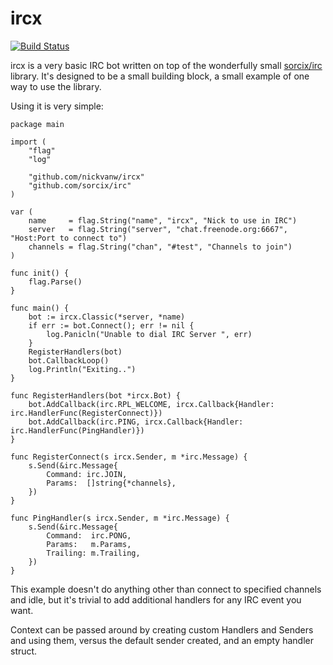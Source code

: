 ircx
====
[![Build Status](https://travis-ci.org/nickvanw/ircx.svg?branch=master)](https://travis-ci.org/nickvanw/ircx)

ircx is a very basic IRC bot written on top of the wonderfully small [sorcix/irc](https://github.com/sorcix/irc) library. It's designed to be a small building block, a small example of one way to use the library.

Using it is very simple:

```
package main

import (
	"flag"
	"log"

	"github.com/nickvanw/ircx"
	"github.com/sorcix/irc"
)

var (
	name     = flag.String("name", "ircx", "Nick to use in IRC")
	server   = flag.String("server", "chat.freenode.org:6667", "Host:Port to connect to")
	channels = flag.String("chan", "#test", "Channels to join")
)

func init() {
	flag.Parse()
}

func main() {
	bot := ircx.Classic(*server, *name)
	if err := bot.Connect(); err != nil {
		log.Panicln("Unable to dial IRC Server ", err)
	}
	RegisterHandlers(bot)
	bot.CallbackLoop()
	log.Println("Exiting..")
}

func RegisterHandlers(bot *ircx.Bot) {
	bot.AddCallback(irc.RPL_WELCOME, ircx.Callback{Handler: irc.HandlerFunc(RegisterConnect)})
	bot.AddCallback(irc.PING, ircx.Callback{Handler: irc.HandlerFunc(PingHandler)})
}

func RegisterConnect(s ircx.Sender, m *irc.Message) {
	s.Send(&irc.Message{
		Command: irc.JOIN,
		Params:  []string{*channels},
	})
}

func PingHandler(s ircx.Sender, m *irc.Message) {
	s.Send(&irc.Message{
		Command:  irc.PONG,
		Params:   m.Params,
		Trailing: m.Trailing,
	})
}
```


This example doesn't do anything other than connect to specified channels and idle, but it's trivial to add additional handlers for any IRC event you want.

Context can be passed around by creating custom Handlers and Senders and using them, versus the default sender created, and an empty handler struct.
